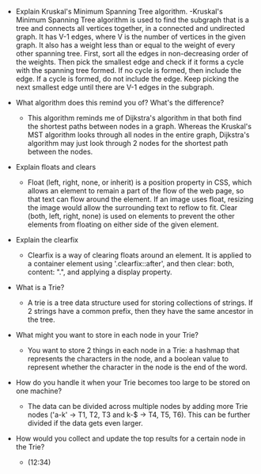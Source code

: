 - Explain Kruskal's Minimum Spanning Tree algorithm.
  -Kruskal's Minimum Spanning Tree algorithm is used to find the subgraph that is a tree and connects all vertices together, in a connected and undirected graph. It has V-1 edges, where V is the number of vertices in the given graph. It also has a weight less than or equal to the weight of every other spanning tree. First, sort all the edges in non-decreasing order of the weights. Then pick the smallest edge and check if it forms a cycle with the spanning tree formed. If no cycle is formed, then include the edge. If a cycle is formed, do not include the edge. Keep picking the next smallest edge until there are V-1 edges in the subgraph.


- What algorithm does this remind you of? What's the difference?
  - This algorithm reminds me of Dijkstra's algorithm in that both find the shortest paths between nodes in a graph. Whereas the Kruskal's MST algorithm looks through all nodes in the entire graph, Dijkstra's algorithm may just look through 2 nodes for the shortest path between the nodes.


- Explain floats and clears
  - Float (left, right, none, or inherit) is a position property in CSS, which allows an element to remain a part of the flow of the web page, so that text can flow around the element. If an image uses float, resizing the image would allow the surrounding text to reflow to fit. Clear (both, left, right, none) is used on elements to prevent the other elements from floating on either side of the given element.


- Explain the clearfix
  - Clearfix is a way of clearing floats around an element. It is applied to a container element using '.clearfix::after', and then clear: both, content: ".", and applying a display property.


- What is a Trie?
    - A trie is a tree data structure used for storing collections of strings. If 2 strings have a common prefix, then they have the same ancestor in the tree.


- What might you want to store in each node in your Trie?
  - You want to store 2 things in each node in a Trie: a hashmap that represents the characters in the node, and a boolean value to represent whether the character in the node is the end of the word.


- How do you handle it when your Trie becomes too large to be stored on one machine?
  - The data can be divided across multiple nodes by adding more Trie nodes ('a-k' -> T1, T2, T3 and k-$ -> T4, T5, T6). This can be further divided if the data gets even larger.


- How would you collect and update the top results for a certain node in the Trie?
  - (12:34)

